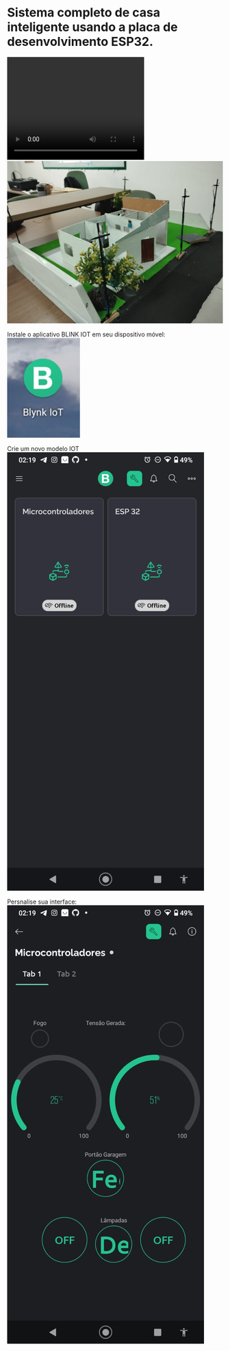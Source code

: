 <h1>Sistema completo de casa inteligente usando a placa de desenvolvimento ESP32. </h1>

 <video width="320" height="240" controls>
  <source src="imgs/movie1.mp4" type="video/mp4">
</video> 


<img src="imgs/img1.jpg">

Instale o aplicativo BLINK IOT em seu dispositivo móvel:
<img src="imgs/img3.jpg">

Crie um novo modelo IOT
<img src="imgs/img2.jpg">

Persnalise sua interface:
<img src="imgs/img4.jpg">
